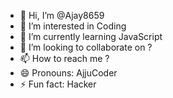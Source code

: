 - 👋 Hi, I’m @Ajay8659
- 👀 I’m interested in Coding
- 🌱 I’m currently learning JavaScript
- 💞️ I’m looking to collaborate on ?
- 📫 How to reach me ?
- 😄 Pronouns: AjjuCoder
- ⚡ Fun fact: Hacker

<!---
Ajay8659/Ajay8659 is a ✨ special ✨ repository because its `README.md` (this file) appears on your GitHub profile.
You can click the Preview link to take a look at your changes.
--->
